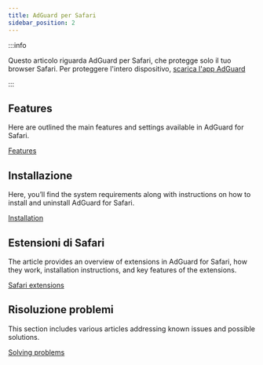 ```yaml
---
title: AdGuard per Safari
sidebar_position: 2
---
```


:::info

Questo articolo riguarda AdGuard per Safari, che protegge solo il tuo browser Safari. Per proteggere l'intero dispositivo, [scarica l'app AdGuard](https://agrd.io/download-kb-adblock)

:::

## Features

Here are outlined the main features and settings available in AdGuard for Safari.

[Features](/adguard-for-safari/features/features.md)

## Installazione

Here, you’ll find the system requirements along with instructions on how to install and uninstall AdGuard for Safari.

[Installation](/adguard-for-safari/installation.md)

## Estensioni di Safari

The article provides an overview of extensions in AdGuard for Safari, how they work, installation instructions, and key features of the extensions.

[Safari extensions](/adguard-for-safari/extensions.md)

## Risoluzione problemi

This section includes various articles addressing known issues and possible solutions.

[Solving problems](/adguard-for-safari/solving-problems/solving-problems.md)

